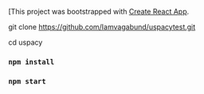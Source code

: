 [This project was bootstrapped with [Create React App](https://github.com/facebook/create-react-app).

git clone https://github.com/Iamvagabund/uspacytest.git


cd uspacy

### `npm install`

### `npm start`
